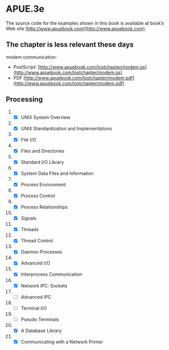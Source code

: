 # APUE.3e

The source code for the examples shown in this book is available at book’s Web site [http://www.apuebook.com](http://www.apuebook.com).

## The chapter is less relevant these days

modem communication: 
- PostScript: [http://www.apuebook.com/lostchapter/modem.ps](http://www.apuebook.com/lostchapter/modem.ps)
- PDF [http://www.apuebook.com/lostchapter/modem.pdf](http://www.apuebook.com/lostchapter/modem.pdf)

## Processing

1. - [x] UNIX System Overview
2. - [x] UNIX Standardization and Implementations
3. - [x] File I/O
4. - [x] Files and Directories
5. - [x] Standard I/O Library
6. - [x] System Data Files and Information
7. - [x] Process Environment
8. - [x] Process Control
9. - [x] Process Relationships
10. - [x] Signals
11. - [x] Threads
12. - [x] Thread Control
13. - [x] Daemon Processes
14. - [x] Advanced I/O
15. - [x] Interprocess Communication
16. - [x] Network IPC: Sockets
17. - [ ] Advanced IPC
18. - [ ] Terminal I/O
19. - [ ] Pseudo Terminals
20. - [x] A Database Library
21. - [x] Communicating with a Network Printer
